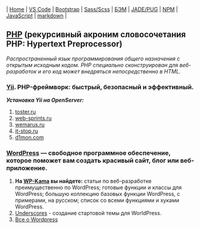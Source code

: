 | [Home](../README.md) | 
[VS Code](VSCode.md) | 
[Bootstrap](Bootstrap.md) | 
[Sass/Scss](Sass.md) | 
[БЭМ](БЭМ.md) | 
[JADE/PUG](JADE-PUG.md) | 
[NPM](NPM.md) | 
[JavaScript](JavaScript.md) | 
[markdown](markdown.md) |

## [PHP][php] (рекурсивный акроним словосочетания PHP: Hypertext Preprocessor)  
_Распространенный язык программирования общего назначения с открытым исходным кодом. PHP специально сконструирован для веб-разработок и его код может внедряться непосредственно в HTML._  

  ### [Yii][php_1]. PHP-фреймворк: быстрый, безопасный и эффективный.
  ***Установка Yii на OpenServer:***  
   1. [toster.ru][php_1.1]  
   2. [web-sprints.ru][php_1.2]  
   3. [wemarus.ru][php_1.3]  
   4. [it-stop.ru][php_1.4]  
   5. [d1mon.com][php_1.5]  

  ### [WordPress][php_2] — свободное программное обеспечение, которое поможет вам создать красивый сайт, блог или веб-приложение.
   1. **На [WP-Kama][php_2.1] вы найдете:** статьи по веб-разработке преимущественно по WordPress; готовые функции и классы для WordPress; большую коллекцию базовых функции WordPress, с примерами, на русском; список со всеми функциями и хуками WordPress.  
   2. [Underscores][php_2.2] - создание стартовой темы для WorldPress.  
   3. [Все о Wordpress][php_2.3]  

[php]: http://php.net/ "PHP"
[php_1]: https://www.yiiframework.com/ "www.yiiframework.com"
[php_1.1]: https://toster.ru/q/170497 "toster.ru"
[php_1.2]: http://web-sprints.ru/ustanovka-yii2-na-openserver/ "web-sprints.ru"
[php_1.3]: http://wemarus.ru/yii-2/319-ustanovka-yii-na-openserver.html "wemarus.ru"
[php_1.4]: https://it-stop.ru/razrabotka-sajtov/ustanovka-yii2-na-openserver/ "it-stop.ru"
[php_1.5]: https://d1mon.com/n/1355 "d1mon.com"
[php_2]: https://ru.wordpress.org/ "WordPress"
[php_2.1]: https://wp-kama.ru/ "wp-kama.ru"
[php_2.2]: http://underscores.me/ "underscores.me"
[php_2.3]: http://wpnews.ru/ "wpnews.ru"
